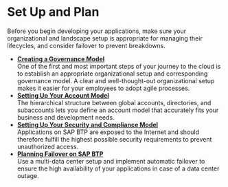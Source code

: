 <!-- loio75e50316166348fcbf460f3f0acc65c8 -->

# Set Up and Plan

Before you begin developing your applications, make sure your organizational and landscape setup is appropriate for managing their lifecycles, and consider failover to prevent breakdowns.

-   **[Creating a Governance Model](Creating_a_Governance_Model_bf0ce2c.md)**  
One of the first and most important steps of your journey to the cloud is to establish an appropriate organizational setup and corresponding governance model. A clear and well-thought-out organizational setup makes it easier for your employees to adopt agile processes.
-   **[Setting Up Your Account Model](Setting_Up_Your_Account_Model_2db81f4.md)**  
The hierarchical structure between global accounts, directories, and subaccounts lets you define an account model that accurately fits your business and development needs.
-   **[Setting Up Your Security and Compliance Model](Setting_Up_Your_Security_and_Compliance_Model_aaaad94.md)**  
Applications on SAP BTP are exposed to the Internet and should therefore fulfill the highest possible security requirements to prevent unauthorized access.
-   **[Planning Failover on SAP BTP](Planning_Failover_on_SAP_BTP_8c46464.md)**  
Use a multi-data center setup and implement automatic failover to ensure the high availability of your applications in case of a data center outage.

